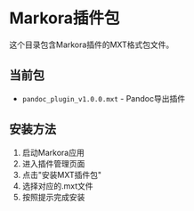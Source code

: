 # Markora插件包

这个目录包含Markora插件的MXT格式包文件。

## 当前包

- `pandoc_plugin_v1.0.0.mxt` - Pandoc导出插件

## 安装方法

1. 启动Markora应用
2. 进入插件管理页面
3. 点击"安装MXT插件包"
4. 选择对应的.mxt文件
5. 按照提示完成安装 